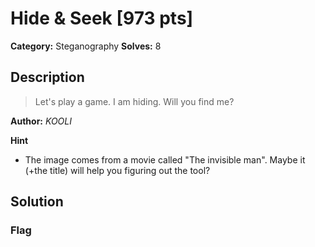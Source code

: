 # Hide & Seek [973 pts]

**Category:** Steganography
**Solves:** 8

## Description
>Let's play a game. I am hiding. Will you find me?

**Author:** *_KOOLI_*

**Hint**
* The image comes from a movie called "The invisible man". Maybe it (+the title) will help you figuring out the tool?

## Solution

### Flag

